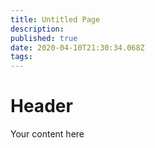 ```yaml
---
title: Untitled Page
description: 
published: true
date: 2020-04-10T21:30:34.068Z
tags: 
---
```


# Header
Your content here